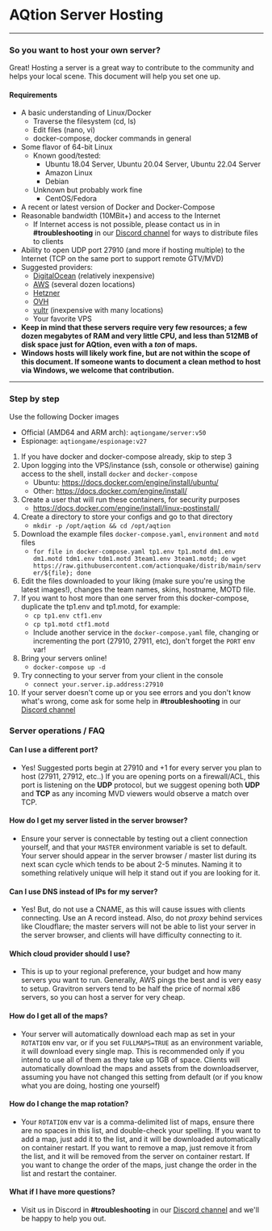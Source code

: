 # AQtion Server Hosting
---
### So you want to host your own server?

Great!  Hosting a server is a great way to contribute to the community and helps your local scene.  This document will help you set one up.

#### Requirements
* A basic understanding of Linux/Docker
    * Traverse the filesystem (cd, ls)
    * Edit files (nano, vi)
    * docker-compose, docker commands in general
* Some flavor of 64-bit Linux
    * Known good/tested:
        * Ubuntu 18.04 Server, Ubuntu 20.04 Server, Ubuntu 22.04 Server
        * Amazon Linux
        * Debian
    * Unknown but probably work fine
        * CentOS/Fedora
* A recent or latest version of Docker and Docker-Compose
* Reasonable bandwidth (10MBit+) and access to the Internet
    * If Internet access is not possible, please contact us in in **#troubleshooting** in our [Discord channel](https://discord.aq2world.com) for ways to distribute files to clients
* Ability to open UDP port 27910 (and more if hosting multiple) to the Internet (TCP on the same port to support remote GTV/MVD)
* Suggested providers:
    * [DigitalOcean](https://www.digitalocean.com) (relatively inexpensive)
    * [AWS](https://aws.amazon.com/) (several dozen locations)
    * [Hetzner](https://www.hetzner.com/cloud)
    * [OVH](https://www.ovhcloud.com/en/public-cloud/compute/)
    * [vultr](https://www.vultr.com/) (inexpensive with many locations)
    * Your favorite VPS
* **Keep in mind that these servers require very few resources; a few dozen megabytes of RAM and very little CPU, and less than 512MB of disk space just for AQtion, even with a _ton_ of maps.**
* **Windows hosts will likely work fine, but are not within the scope of this document.  If someone wants to document a clean method to host via Windows, we welcome that contribution.**
----
### Step by step

Use the following Docker images
* Official (AMD64 and ARM arch): `aqtiongame/server:v50`
* Espionage: `aqtiongame/espionage:v27`

1. If you have docker and docker-compose already, skip to step 3
1. Upon logging into the VPS/instance (ssh, console or otherwise) gaining access to the shell, install `docker` and `docker-compose`
    * Ubuntu: https://docs.docker.com/engine/install/ubuntu/
    * Other: https://docs.docker.com/engine/install/
1. Create a user that will run these containers, for security purposes
    * https://docs.docker.com/engine/install/linux-postinstall/
1. Create a directory to store your configs and go to that directory
    * `mkdir -p /opt/aqtion && cd /opt/aqtion`
1. Download the example files `docker-compose.yaml`, `environment` and `motd` files
    * `for file in docker-compose.yaml tp1.env tp1.motd dm1.env dm1.motd tdm1.env tdm1.motd 3team1.env 3team1.motd; do wget https://raw.githubusercontent.com/actionquake/distrib/main/server/${file}; done`
1. Edit the files downloaded to your liking (make sure you're using the latest images!), changes the team names, skins, hostname, MOTD file.
1. If you want to host more than one server from this docker-compose, duplicate the tp1.env and tp1.motd, for example:
    * `cp tp1.env ctf1.env`
    * `cp tp1.motd ctf1.motd`
    * Include another service in the `docker-compose.yaml` file, changing or incrementing the port (27910, 27911, etc), don't forget the `PORT` env var!
1. Bring your servers online!
    * `docker-compose up -d`
1. Try connecting to your server from your client in the console
    * `connect your.server.ip.address:27910`
1. If your server doesn't come up or you see errors and you don't know what's wrong, come ask for some help in **#troubleshooting** in our [Discord channel](https://discord.aq2world.com)

### Server operations / FAQ

#### Can I use a different port?
* Yes!  Suggested ports begin at 27910 and +1 for every server you plan to host (27911, 27912, etc..)  If you are opening ports on a firewall/ACL, this port is listening on the **UDP** protocol, but we suggest opening both **UDP** and **TCP** as any incoming MVD viewers would observe a match over TCP.

#### How do I get my server listed in the server browser?
* Ensure your server is connectable by testing out a client connection yourself, and that your `MASTER` environment variable is set to default.  Your server should appear in the server browser / master list during its next scan cycle which tends to be about 2-5 minutes.  Naming it to something relatively unique will help it stand out if you are looking for it.

#### Can I use DNS instead of IPs for my server?
* Yes!  But, do not use a CNAME, as this will cause issues with clients connecting.  Use an A record instead.  Also, do not _proxy_ behind services like Cloudflare; the master servers will not be able to list your server in the server browser, and clients will have difficulty connecting to it.

#### Which cloud provider should I use?
* This is up to your regional preference, your budget and how many servers you want to run.  Generally, AWS pings the best and is very easy to setup.  Gravitron servers tend to be half the price of normal x86 servers, so you can host a server for very cheap.

#### How do I get all of the maps?
* Your server will automatically download each map as set in your `ROTATION` env var, or if you set `FULLMAPS=TRUE` as an environment variable, it will download every single map.  This is recommended only if you intend to use all of them as they take up 1GB of space.  Clients will automatically download the maps and assets from the downloadserver, assuming you have not changed this setting from default (or if you know what you are doing, hosting one yourself)

#### How do I change the map rotation?
* Your `ROTATION` env var is a comma-delimited list of maps, ensure there are no spaces in this list, and double-check your spelling.  If you want to add a map, just add it to the list, and it will be downloaded automatically on container restart.  If you want to remove a map, just remove it from the list, and it will be removed from the server on container restart.  If you want to change the order of the maps, just change the order in the list and restart the container.

#### What if I have more questions?
* Visit us in Discord in **#troubleshooting** in our [Discord channel](https://discord.aq2world.com) and we'll be happy to help you out.
